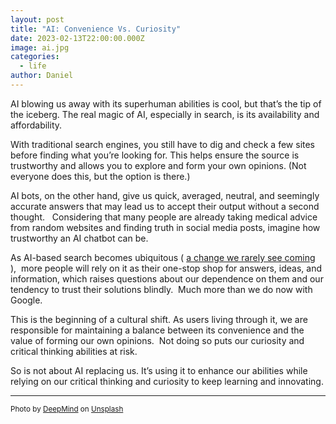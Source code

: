 ```yaml
---
layout: post
title: "AI: Convenience Vs. Curiosity"
date: 2023-02-13T22:00:00.000Z
image: ai.jpg
categories:
  - life
author: Daniel
---
```


AI blowing us away with its superhuman abilities is cool, but that’s the tip of the iceberg. The real magic of AI, especially in search, is its availability and affordability. 

With traditional search engines, you still have to dig and check a few sites<!--more--> before finding what you’re looking for. This helps ensure the source is trustworthy and allows you to explore and form your own opinions. (Not everyone does this, but the option is there.)

AI bots, on the other hand, give us quick, averaged, neutral, and seemingly accurate answers that may lead us to accept their output without a second thought.   Considering that many people are already taking medical advice from random websites and finding truth in social media posts, imagine how trustworthy an AI chatbot can be.

As AI-based search becomes ubiquitous ( [a change we rarely see coming](https://seths.blog/2023/01/overconfidence-and-ai/) ),  more people will rely on it as their one-stop shop for answers, ideas, and information, which raises questions about our dependence on them and our tendency to trust their solutions blindly.  Much more than we do now with Google.

This is the beginning of a cultural shift. As users living through it, we are responsible for maintaining a balance between its convenience and the value of forming our own opinions.  Not doing so puts our curiosity and critical thinking abilities at risk.

So is not about AI replacing us. It’s using it to enhance our abilities while relying on our critical thinking and curiosity to keep learning and innovating.

---
<sup>Photo by <a href="https://unsplash.com/@deepmind?utm_source=unsplash&utm_medium=referral&utm_content=creditCopyText">DeepMind</a> on <a href="https://unsplash.com/photos/rXy5Zlmw3qY?utm_source=unsplash&utm_medium=referral&utm_content=creditCopyText">Unsplash</a></sup>
  